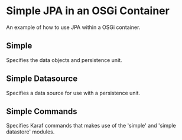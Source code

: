 # Simple JPA in an OSGi Container

An example of how to use JPA within a OSGi container.

## Simple
Specifies the data objects and persistence unit.

## Simple Datasource
Specifies a data source for use with a persistence unit.

## Simple Commands
Specifies Karaf commands that makes use of the 'simple' and 'simple datastore' modules.